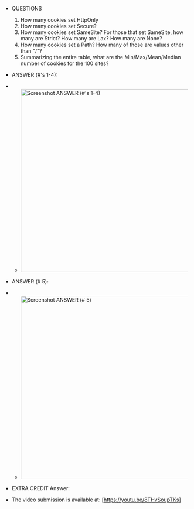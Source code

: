* QUESTIONS
  1. How many cookies set HttpOnly
  2. How many cookies set Secure?
  3. How many cookies set SameSite? For those that set SameSite, how many are Strict? How many are Lax? How many are None?
  4. How many cookies set a Path? How many of those are values other than "/"?
  5. Summarizing the entire table, what are the Min/Max/Mean/Median number of cookies for the 100 sites?
 
* ANSWER (#'s 1-4):
* * <img width="500" alt="Screenshot ANSWER (#'s 1-4)" src="https://github.com/mallywal/cs533-f23/assets/144044644/7949ebfe-179b-45eb-8d58-342b667f8e11">

* ANSWER (# 5):
* * <img width="500" alt="Screenshot ANSWER (# 5)" src="https://github.com/mallywal/cs533-f23/assets/144044644/f9251c50-7768-45a0-a4f6-1e4589819856">

* EXTRA CREDIT Answer: 

* The video submission is available at: [https://youtu.be/8THvSoupTKs]
